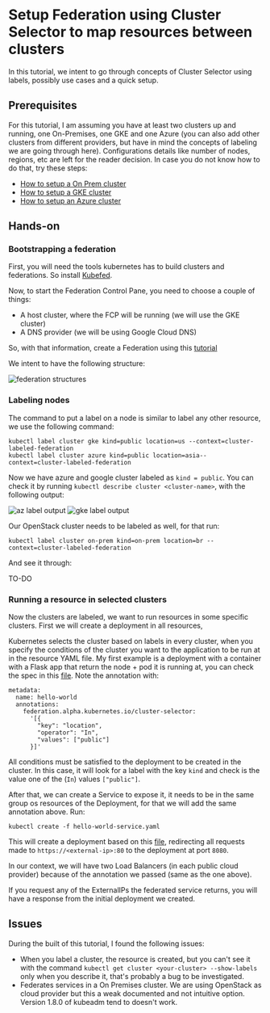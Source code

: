 # Setup Federation using Cluster Selector to map resources between clusters

In this tutorial, we intent to go through concepts of Cluster Selector using labels, possibly use cases and a quick setup.

## Prerequisites

For this tutorial, I am assuming you have at least two clusters up and running, one On-Premises, one GKE and one Azure (you can also add other clusters from different providers, but have in mind the concepts of labeling we are going through here). Configurations details like number of nodes, regions, etc are left for the reader decision. In case you do not know how to do that, try these steps:

* [How to setup a On Prem cluster](https://github.com/walteraa/kubernetes_tutorials/tree/master/k8s-usage/k8s-on-prem)
* [How to setup a GKE cluster](https://github.com/walteraa/kubernetes_tutorials/tree/master/k8s-usage/k8s-gke)
* [How to setup an Azure cluster](https://github.com/walteraa/kubernetes_tutorials/tree/master/k8s-usage/k8s-azure)

## Hands-on

### Bootstrapping a federation

First, you will need the tools kubernetes has to build clusters and federations. So install [Kubefed](https://github.com/walteraa/kubernetes_tutorials/tree/master/k8s-usage#kubernetes-federation-administratorkubefed).

Now, to start the Federation Control Pane, you need to choose a couple of things:

- A host cluster, where the FCP will be running (we will use the GKE cluster)
- A DNS provider (we will be using Google Cloud DNS)

So, with that information, create a Federation using this [tutorial](https://github.com/walteraa/kubernetes_tutorials/tree/master/k8s-usage/k8s-hybrid-federation)

We intent to have the following structure:

![federation structures](https://raw.githubusercontent.com/GabrielSVinha/kube-tutorials/master/k8s/cluster-selector/img/cluster-str.png)

### Labeling nodes

The command to put a label on a node is similar to label any other resource, we use the following command:

```
kubectl label cluster gke kind=public location=us --context=cluster-labeled-federation
kubectl label cluster azure kind=public location=asia--context=cluster-labeled-federation
```

Now we have azure and google cluster labeled as `kind = public`. You can check it by running `kubectl describe cluster <cluster-name>`, with the following output:

![az label output](https://raw.githubusercontent.com/GabrielSVinha/kube-tutorials/master/k8s/cluster-selector/img/azure.png)
![gke label output](https://raw.githubusercontent.com/GabrielSVinha/kube-tutorials/master/k8s/cluster-selector/img/gke.png)

Our OpenStack cluster needs to be labeled as well, for that run:

```
kubectl label cluster on-prem kind=on-prem location=br --context=cluster-labeled-federation
```

And see it through:

TO-DO

### Running a resource in selected clusters

Now the clusters are labeled, we want to run resources in some specific clusters. First we will create a deployment in all resources,

Kubernetes selects the cluster based on labels in every cluster, when you specify the conditions of the cluster you want to the application to be run at in the resource YAML file. My first example is a deployment with a container with a Flask app that return the node + pod it is running at, you can check the spec in this [file](https://github.com/GabrielSVinha/kube-tutorials/blob/master/k8s/cluster-selector/hello-world-deployment.yaml). Note the annotation with:

```
metadata:
  name: hello-world
  annotations:
    federation.alpha.kubernetes.io/cluster-selector: 
      '[{
        "key": "location",
        "operator": "In",
        "values": ["public"]
      }]'
```

All conditions must be satisfied to the deployment to be created in the cluster. In this case, it will look for a label with the key `kind` and check is the value one of the (`In`) values `["public"]`.

After that, we can create a Service to expose it, it needs to be in the same group os resources of the Deployment, for that we will add the same annotation above. Run:

```
kubectl create -f hello-world-service.yaml
```

This will create a deployment based on this [file](https://github.com/GabrielSVinha/kube-tutorials/blob/master/k8s/cluster-selector/hello-world-service.yaml), redirecting all requests made to `https://<external-ip>:80` to the deployment at port `8080`.

In our context, we will have two Load Balancers (in each public cloud provider) because of the annotation we passed (same as the one above).

If you request any of the ExternalIPs the federated service returns, you will have a response from the initial deployment we created.

## Issues

During the built of this tutorial, I found the following issues:

* When you label a cluster, the resource is created, but you can't see it with the command `kubectl get cluster <your-cluster> --show-labels` only when you describe it, that's probably a bug to be investigated.
* Federates services in a On Premises cluster. We are using OpenStack as cloud provider but this a weak documented and not intuitive option. Version 1.8.0 of kubeadm tend to doesn't work.